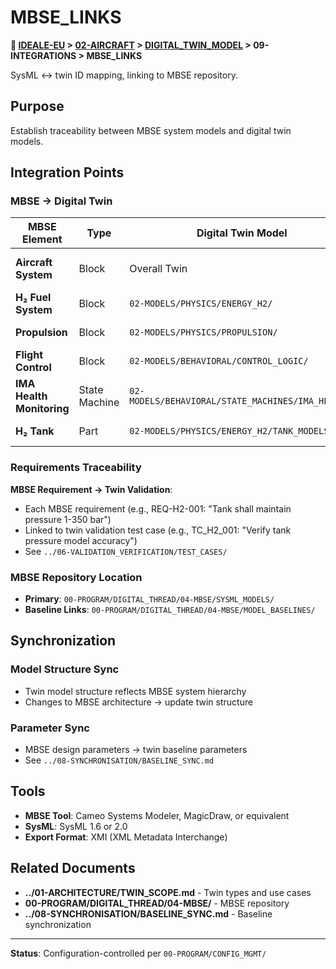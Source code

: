 # MBSE_LINKS

**📍 [IDEALE-EU](../../../) > [02-AIRCRAFT](../../) > [DIGITAL_TWIN_MODEL](../) > 09-INTEGRATIONS > MBSE_LINKS**

SysML ↔ twin ID mapping, linking to MBSE repository.

## Purpose

Establish traceability between MBSE system models and digital twin models.

## Integration Points

### MBSE → Digital Twin

| MBSE Element | Type | Digital Twin Model | Mapping |
|--------------|------|-------------------|---------|
| **Aircraft System** | Block | Overall Twin | Root-level twin instance |
| **H₂ Fuel System** | Block | `02-MODELS/PHYSICS/ENERGY_H2/` | System-level model |
| **Propulsion** | Block | `02-MODELS/PHYSICS/PROPULSION/` | System-level model |
| **Flight Control** | Block | `02-MODELS/BEHAVIORAL/CONTROL_LOGIC/` | Behavioral model |
| **IMA Health Monitoring** | State Machine | `02-MODELS/BEHAVIORAL/STATE_MACHINES/IMA_HEALTH/` | State machine |
| **H₂ Tank** | Part | `02-MODELS/PHYSICS/ENERGY_H2/TANK_MODELS/` | Component model |

### Requirements Traceability

**MBSE Requirement → Twin Validation**:
- Each MBSE requirement (e.g., REQ-H2-001: "Tank shall maintain pressure 1-350 bar")
- Linked to twin validation test case (e.g., TC_H2_001: "Verify tank pressure model accuracy")
- See `../06-VALIDATION_VERIFICATION/TEST_CASES/`

### MBSE Repository Location

- **Primary**: `00-PROGRAM/DIGITAL_THREAD/04-MBSE/SYSML_MODELS/`
- **Baseline Links**: `00-PROGRAM/DIGITAL_THREAD/04-MBSE/MODEL_BASELINES/`

## Synchronization

### Model Structure Sync
- Twin model structure reflects MBSE system hierarchy
- Changes to MBSE architecture → update twin structure

### Parameter Sync
- MBSE design parameters → twin baseline parameters
- See `../08-SYNCHRONISATION/BASELINE_SYNC.md`

## Tools

- **MBSE Tool**: Cameo Systems Modeler, MagicDraw, or equivalent
- **SysML**: SysML 1.6 or 2.0
- **Export Format**: XMI (XML Metadata Interchange)

## Related Documents

- **../01-ARCHITECTURE/TWIN_SCOPE.md** - Twin types and use cases
- **00-PROGRAM/DIGITAL_THREAD/04-MBSE/** - MBSE repository
- **../08-SYNCHRONISATION/BASELINE_SYNC.md** - Baseline synchronization

---

**Status**: Configuration-controlled per `00-PROGRAM/CONFIG_MGMT/`
